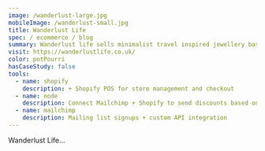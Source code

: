 ```yaml
---
image: /wanderlust-large.jpg
mobileImage: /wanderlust-small.jpg
title: Wanderlust Life
spec: / ecommerce / blog
summary: Wanderlust life sells minimalist travel inspired jewellery based in North Devon, UK (home!). I collaborated with the design talent at Sunside Studio to develop an ecommerce website and blog based on Shopify and backed by advanced Mailchimp API integrations to sell their beautiful creations and engage with their customers.
visit: https://wanderlustlife.co.uk/
color: potPourri
hasCaseStudy: false
tools:
  - name: shopify
    description: + Shopify POS for store management and checkout
  - name: node
    description: Connect Mailchimp + Shopify to send discounts based on birthdays
  - name: mailchimp
    description: Mailing list signups + custom API integration
---
```


Wanderlust Life...
